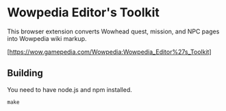 # Wowpedia Editor's Toolkit

This browser extension converts Wowhead quest, mission, and NPC pages into Wowpedia wiki markup.

[https://wow.gamepedia.com/Wowpedia:Wowpedia_Editor%27s_Toolkit]

## Building

You need to have node.js and npm installed.

`make`
